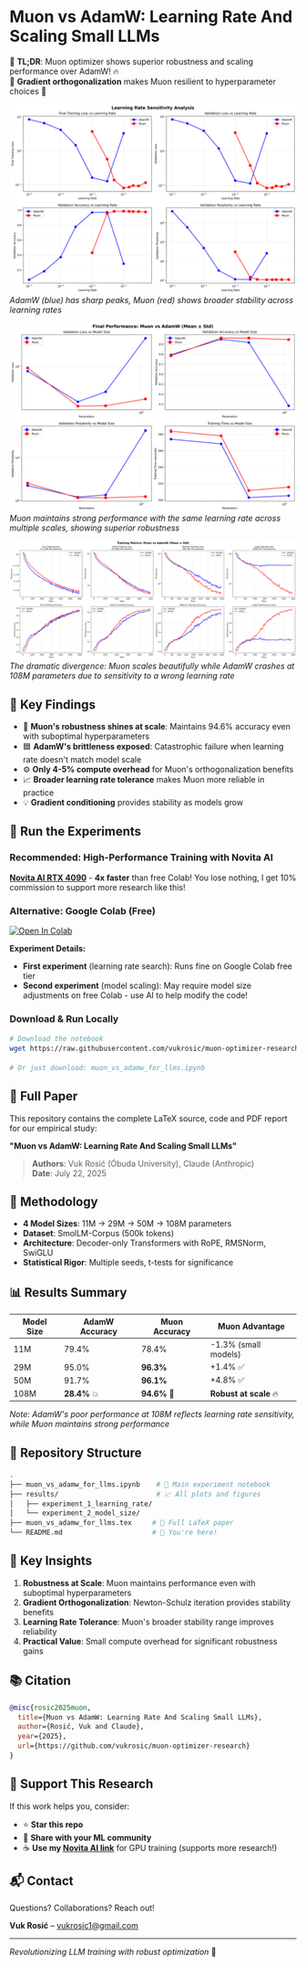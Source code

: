 # Muon vs AdamW: Learning Rate And Scaling Small LLMs

🚀 **TL;DR**: Muon optimizer shows superior robustness and scaling performance over AdamW! 🔥  
🧠 **Gradient orthogonalization** makes Muon resilient to hyperparameter choices 🎯  

![Learning Rate Sensitivity Analysis](results/experiment_1_learning_rate/lr_sensitivity_analysis.png)
*AdamW (blue) has sharp peaks, Muon (red) shows broader stability across learning rates*

![Performance Scaling Comparison](results/experiment_2_model_size/final_performance_comparison.png)  
*Muon maintains strong performance with the same learning rate across multiple scales, showing superior robustness*

![Training Dynamics](results/experiment_2_model_size/training_curves_with_uncertainty.png)
*The dramatic divergence: Muon scales beautifully while AdamW crashes at 108M parameters due to sensitivity to a wrong learning rate*

## 🎯 Key Findings

- 🔴 **Muon's robustness shines at scale**: Maintains 94.6% accuracy even with suboptimal hyperparameters
- 🟦 **AdamW's brittleness exposed**: Catastrophic failure when learning rate doesn't match model scale  
- ⚙️ **Only 4-5% compute overhead** for Muon's orthogonalization benefits
- 📈 **Broader learning rate tolerance** makes Muon more reliable in practice
- 💡 **Gradient conditioning** provides stability as models grow

## 🚀 Run the Experiments

### Recommended: High-Performance Training with Novita AI
[**Novita AI RTX 4090**](https://novita.ai/?ref=mjqyndm&utm_source=affiliate) - **4x faster** than free Colab! You lose nothing, I get 10% commission to support more research like this! 

### Alternative: Google Colab (Free)
[![Open In Colab](https://colab.research.google.com/assets/colab-badge.svg)](https://colab.research.google.com/github/vukrosic/muon-optimizer-research/blob/main/muon_vs_adamw_for_llms.ipynb)

**Experiment Details:**
- **First experiment** (learning rate search): Runs fine on Google Colab free tier
- **Second experiment** (model scaling): May require model size adjustments on free Colab - use AI to help modify the code!

### Download & Run Locally
```bash
# Download the notebook
wget https://raw.githubusercontent.com/vukrosic/muon-optimizer-research/main/muon_vs_adamw_for_llms.ipynb

# Or just download: muon_vs_adamw_for_llms.ipynb
```

## 📄 Full Paper

This repository contains the complete LaTeX source, code and PDF report for our empirical study:

**"Muon vs AdamW: Learning Rate And Scaling Small LLMs"**

> **Authors**: Vuk Rosić (Óbuda University), Claude (Anthropic)  
> **Date**: July 22, 2025

## 🧪 Methodology

- **4 Model Sizes**: 11M → 29M → 50M → 108M parameters
- **Dataset**: SmolLM-Corpus (500k tokens)
- **Architecture**: Decoder-only Transformers with RoPE, RMSNorm, SwiGLU
- **Statistical Rigor**: Multiple seeds, t-tests for significance

## 📊 Results Summary

| Model Size | AdamW Accuracy | Muon Accuracy | Muon Advantage |
|------------|---------------|---------------|----------------|
| 11M        | 79.4%         | 78.4%         | -1.3% (small models) |
| 29M        | 95.0%         | **96.3%**     | +1.4% ✅    |
| 50M        | 91.7%         | **96.1%**     | +4.8% ✅    |
| 108M       | **28.4%** 💥  | **94.6%** 🚀  | **Robust at scale** 🔥 |

*Note: AdamW's poor performance at 108M reflects learning rate sensitivity, while Muon maintains strong performance*

## 📂 Repository Structure

```bash
.
├── muon_vs_adamw_for_llms.ipynb    # 🚀 Main experiment notebook
├── results/                        # 📈 All plots and figures
│   ├── experiment_1_learning_rate/
│   └── experiment_2_model_size/
├── muon_vs_adamw_for_llms.tex     # 📄 Full LaTeX paper
└── README.md                      # 📖 You're here!
```

## 🔬 Key Insights

1. **Robustness at Scale**: Muon maintains performance even with suboptimal hyperparameters
2. **Gradient Orthogonalization**: Newton-Schulz iteration provides stability benefits
3. **Learning Rate Tolerance**: Muon's broader stability range improves reliability
4. **Practical Value**: Small compute overhead for significant robustness gains

## 📚 Citation

```bibtex
@misc{rosic2025muon,
  title={Muon vs AdamW: Learning Rate And Scaling Small LLMs},
  author={Rosić, Vuk and Claude},
  year={2025},
  url={https://github.com/vukrosic/muon-optimizer-research}
}
```

## 🤝 Support This Research

If this work helps you, consider:
- ⭐ **Star this repo**
- 🔄 **Share with your ML community** 
- ☕ **Use my [Novita AI link](https://novita.ai/?ref=mjqyndm&utm_source=affiliate)** for GPU training (supports more research!)

## 📬 Contact

Questions? Collaborations? Reach out!

**Vuk Rosić** – [vukrosic1@gmail.com](mailto:vukrosic1@gmail.com)

---
*Revolutionizing LLM training with robust optimization* 🚀